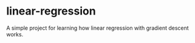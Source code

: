 # linear-regression

A simple project for learning how linear regression with gradient descent works.
